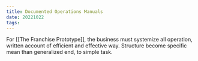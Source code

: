 ```yaml
---
title: Documented Operations Manuals
date: 20221022
tags:
---
```


For [[The Franchise Prototype]], the business must systemize all operation, written account of efficient and effective way. Structure become specific mean than generalized end, to simple task.